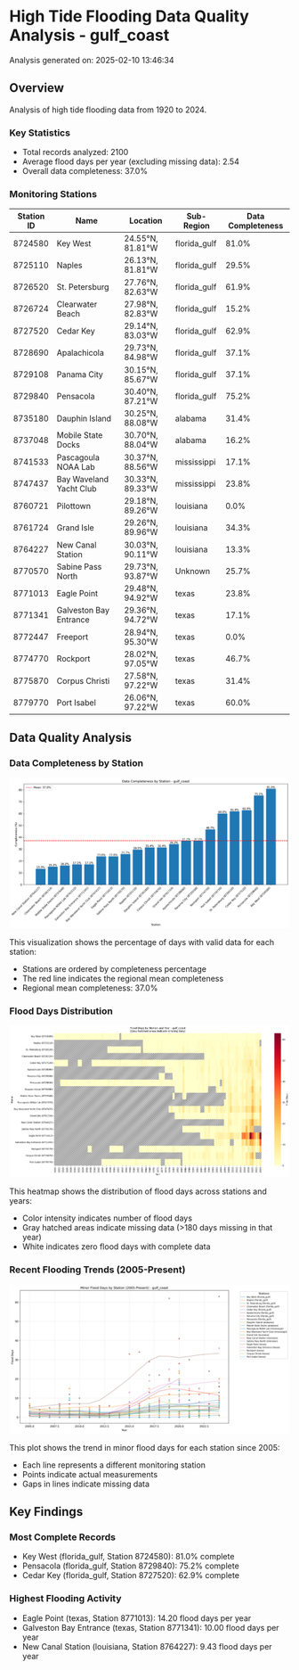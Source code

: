 # High Tide Flooding Data Quality Analysis - gulf_coast

Analysis generated on: 2025-02-10 13:46:34

## Overview

Analysis of high tide flooding data from 1920 to 2024.

### Key Statistics

- Total records analyzed: 2100
- Average flood days per year (excluding missing data): 2.54
- Overall data completeness: 37.0%

### Monitoring Stations

| Station ID | Name | Location | Sub-Region | Data Completeness |
|------------|------|----------|------------|-------------------|
| 8724580 | Key West | 24.55°N, 81.81°W | florida_gulf | 81.0% |
| 8725110 | Naples | 26.13°N, 81.81°W | florida_gulf | 29.5% |
| 8726520 | St. Petersburg | 27.76°N, 82.63°W | florida_gulf | 61.9% |
| 8726724 | Clearwater Beach | 27.98°N, 82.83°W | florida_gulf | 15.2% |
| 8727520 | Cedar Key | 29.14°N, 83.03°W | florida_gulf | 62.9% |
| 8728690 | Apalachicola | 29.73°N, 84.98°W | florida_gulf | 37.1% |
| 8729108 | Panama City | 30.15°N, 85.67°W | florida_gulf | 37.1% |
| 8729840 | Pensacola | 30.40°N, 87.21°W | florida_gulf | 75.2% |
| 8735180 | Dauphin Island | 30.25°N, 88.08°W | alabama | 31.4% |
| 8737048 | Mobile State Docks | 30.70°N, 88.04°W | alabama | 16.2% |
| 8741533 | Pascagoula NOAA Lab | 30.37°N, 88.56°W | mississippi | 17.1% |
| 8747437 | Bay Waveland Yacht Club | 30.33°N, 89.33°W | mississippi | 23.8% |
| 8760721 | Pilottown | 29.18°N, 89.26°W | louisiana | 0.0% |
| 8761724 | Grand Isle | 29.26°N, 89.96°W | louisiana | 34.3% |
| 8764227 | New Canal Station | 30.03°N, 90.11°W | louisiana | 13.3% |
| 8770570 | Sabine Pass North | 29.73°N, 93.87°W | Unknown | 25.7% |
| 8771013 | Eagle Point | 29.48°N, 94.92°W | texas | 23.8% |
| 8771341 | Galveston Bay Entrance | 29.36°N, 94.72°W | texas | 17.1% |
| 8772447 | Freeport | 28.94°N, 95.30°W | texas | 0.0% |
| 8774770 | Rockport | 28.02°N, 97.05°W | texas | 46.7% |
| 8775870 | Corpus Christi | 27.58°N, 97.22°W | texas | 31.4% |
| 8779770 | Port Isabel | 26.06°N, 97.22°W | texas | 60.0% |

## Data Quality Analysis

### Data Completeness by Station

![Data Completeness](gulf_coast_completeness.png)

This visualization shows the percentage of days with valid data for each station:
- Stations are ordered by completeness percentage
- The red line indicates the regional mean completeness
- Regional mean completeness: 37.0%

### Flood Days Distribution

![Flood Days Heatmap](gulf_coast_flood_days_heatmap.png)

This heatmap shows the distribution of flood days across stations and years:
- Color intensity indicates number of flood days
- Gray hatched areas indicate missing data (>180 days missing in that year)
- White indicates zero flood days with complete data

### Recent Flooding Trends (2005-Present)

![Flood Days Time Series](gulf_coast_flood_days_timeseries.png)

This plot shows the trend in minor flood days for each station since 2005:
- Each line represents a different monitoring station
- Points indicate actual measurements
- Gaps in lines indicate missing data

## Key Findings

### Most Complete Records

- Key West (florida_gulf, Station 8724580): 81.0% complete
- Pensacola (florida_gulf, Station 8729840): 75.2% complete
- Cedar Key (florida_gulf, Station 8727520): 62.9% complete

### Highest Flooding Activity

- Eagle Point (texas, Station 8771013): 14.20 flood days per year
- Galveston Bay Entrance (texas, Station 8771341): 10.00 flood days per year
- New Canal Station (louisiana, Station 8764227): 9.43 flood days per year

